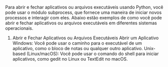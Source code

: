 Para abrir e fechar aplicativos ou arquivos executáveis usando Python, você pode usar o módulo subprocess, que fornece uma maneira de iniciar novos processos e interagir com eles. Abaixo estão exemplos de como você pode abrir e fechar aplicativos ou arquivos executáveis em diferentes sistemas operacionais.

1. Abrir e Fechar Aplicativos ou Arquivos Executáveis
Abrir um Aplicativo
Windows: Você pode usar o caminho para o executável de um aplicativo, como o bloco de notas ou qualquer outro aplicativo.
Unix-based (Linux/macOS): Você pode usar o comando do shell para iniciar aplicativos, como gedit no Linux ou TextEdit no macOS.